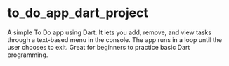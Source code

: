 # to_do_app_dart_project
A simple To Do app using Dart. It lets you add, remove, and view tasks through a text-based menu in the console. The app runs in a loop until the user chooses to exit. Great for beginners to practice basic Dart programming.
